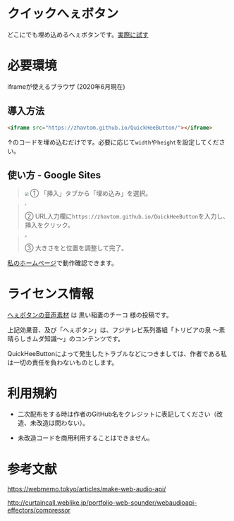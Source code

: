 # クイックへぇボタン

どこにでも埋め込めるへぇボタンです。[実際に試す](https://zhavtom.github.io/QuickHeeButton/)



# 必要環境

iframeが使えるブラウザ (2020年6月現在)



## 導入方法

```html
<iframe src="https://zhavtom.github.io/QuickHeeButton/"></iframe>
```

↑のコードを埋め込むだけです。必要に応じて`width`や`height`を設定してください。



## 使い方 - Google Sites

> <img src="https://imgur.com/hYmc5fG.jpg" style="zoom:50%;" />
> ① 「挿入」タブから「埋め込み」を選択。



> <img src="https://imgur.com/Y2Av0He.jpg" style="zoom:20%;" /> 
>
> ② URL入力欄に`https://zhavtom.github.io/QuickHeeButton`を入力し、挿入をクリック。



> <img src="https://imgur.com/g2agIwT.jpg" style="zoom: 25%;" /> 
>
> ③ 大きさをと位置を調整して完了。



[私のホームページ](https://sites.google.com/view/zhavtom-official-site/)で動作確認できます。



# ライセンス情報

[へぇボタンの音声素材](https://commons.nicovideo.jp/material/nc69286) は 黒い稲妻のチーコ 様の投稿です。

上記効果音、及び「へぇボタン」は、フジテレビ系列番組「トリビアの泉 〜素晴らしきムダ知識〜」のコンテンツです。

QuickHeeButtonによって発生したトラブルなどにつきましては、作者である私は一切の責任を負わないものとします。



# 利用規約

+ 二次配布をする時は作者のGitHub名をクレジットに表記してください（改造、未改造は問わない）。

+ 未改造コードを商用利用することはできません。



# 参考文献

https://webmemo.tokyo/articles/make-web-audio-api/

http://curtaincall.weblike.jp/portfolio-web-sounder/webaudioapi-effectors/compressor